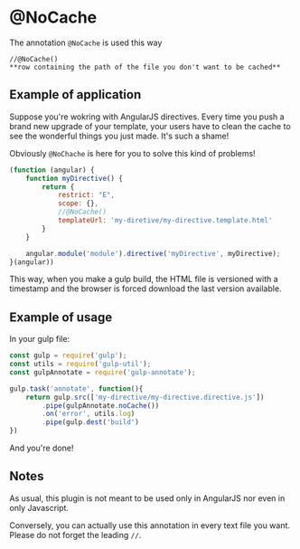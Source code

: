 # @NoCache #

The annotation `@NoCache` is used this way

    //@NoCache()
    **row containing the path of the file you don't want to be cached**

## Example of application ##

Suppose you're wokring with AngularJS directives. Every time you push a brand new upgrade
of your template, your users have to clean the cache to see the wonderful things you 
just made. It's such a shame!  

Obviously `@NoChache` is here for you to solve this kind of problems! 

```javascript
(function (angular) {
    function myDirective() {
        return {
            restrict: "E",
            scope: {},
            //@NoCache()
            templateUrl: 'my-diretive/my-directive.template.html'
        }
    }

    angular.module('module').directive('myDirective', myDirective);
}(angular))
```
This way, when you make a gulp build, the HTML file is versioned with a timestamp and the 
browser is forced download the last version available.

## Example of usage ##

In your gulp file:

```javascript
const gulp = require('gulp');
const utils = require('gulp-util');
const gulpAnnotate = require('gulp-annotate');

gulp.task('annotate', function(){
    return gulp.src(['my-directive/my-directive.directive.js'])
        .pipe(gulpAnnotate.noCache())
        .on('error', utils.log)
        .pipe(gulp.dest('build')
})
```

And you're done!

## Notes ##

As usual, this plugin is not meant to be used only in AngularJS nor even in only Javascript. 

Conversely, you can actually use this annotation in every text file you want.
Please do not forget the leading `//`.  